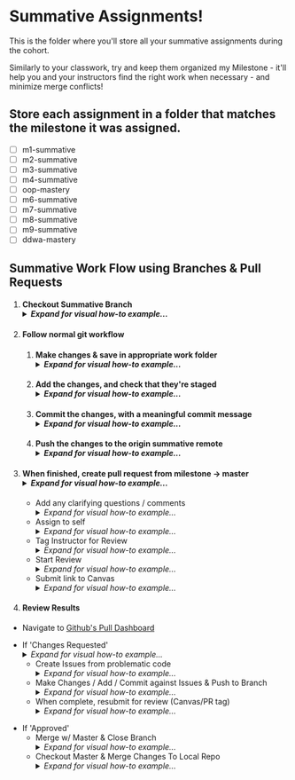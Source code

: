 # Summative Assignments!
This is the folder where you'll store all your summative assignments during the cohort.

Similarly to your classwork, try and keep them organized my Milestone - it'll help you and your instructors find the right work when necessary - and minimize merge conflicts!

## Store each assignment in a folder that matches the milestone it was assigned.
- [ ] m1-summative
- [ ] m2-summative
- [ ] m3-summative
- [ ] m4-summative
- [ ] oop-mastery
- [ ] m6-summative
- [ ] m7-summative
- [ ] m8-summative
- [ ] m9-summative
- [ ] ddwa-mastery

## Summative Work Flow using Branches & Pull Requests
1. #### Checkout Summative Branch _<details><summary>Expand for visual how-to example...</summary><img src="../.github/imgs/assignment-branch.gif" alt="Checkout Summative Branch"/></details>_
1. #### Follow normal git workflow
    1. #### Make changes & save in appropriate work folder _<details><summary>Expand for visual how-to example...</summary><img src="../.github/imgs/assignment-save.gif" alt="Save Summative Work"/></details>_
    1. #### Add the changes, and check that they're staged _<details><summary>Expand for visual how-to example...</summary><img src="../.github/imgs/assignment-add.gif" alt="Stage Summative Changes"/></details>_ 
    1. #### Commit the changes, with a meaningful commit message _<details><summary>Expand for visual how-to example...</summary><img src="../.github/imgs/assignment-commit.gif" alt="Commit Summative Changes"/></details>_
    1. #### Push the changes to the origin summative remote _<details><summary>Expand for visual how-to example...</summary><img src="../.github/imgs/assignment-push.gif" alt="Push Summative Changes"/></details>_
1. #### When finished, create pull request from milestone -> master _<details><summary>Expand for visual how-to example...</summary><img src="../.github/imgs/pull-create.gif" alt="Create Pull Request"/></details>_
    * Add any clarifying questions / comments _<details><summary>Expand for visual how-to example...</summary><img src="../.github/imgs/pull-details.gif" alt="Update Pull Request Details"/></details>_
    * Assign to self _<details><summary>Expand for visual how-to example...</summary><img src="../.github/imgs/pull-owner.gif" alt="Assign Pull Owner"/></details>_	
	* Tag Instructor for Review _<details><summary>Expand for visual how-to example...</summary><img src="../.github/imgs/pull-reviewer.gif" alt="Assign Pull Reviewer"/></details>_
	* Start Review _<details><summary>Expand for visual how-to example...</summary><img src="../.github/imgs/pull-start.gif" alt="Start Pull Request"/></details>_
	* Submit link to Canvas _<details><summary>Expand for visual how-to example...</summary><img src="../.github/imgs/pull-link.gif" alt="Copy Pull Request Link"/></details>_
1. #### Review Results
  - Navigate to [Github's Pull Dashboard](https://github.com/pulls)
  * If 'Changes Requested' _<details><summary>Expand for visual how-to example...</summary><img src="../.github/imgs/pull-updates.gif" alt="Acknowledge Pull Issues"/></details>_
    - Create Issues from problematic code _<details><summary>Expand for visual how-to example...</summary><img src="../.github/imgs/pull-issue.gif" alt="Create Pull Issues"/></details>_
    - Make Changes / Add / Commit against Issues & Push to Branch _<details><summary>Expand for visual how-to example...</summary><img src="../.github/imgs/pull-changes.gif" alt="Make Requested Changes"/></details>_
    - When complete, resubmit for review (Canvas/PR tag) _<details><summary>Expand for visual how-to example...</summary><img src="../.github/imgs/pull-rereview.gif" alt="Resubmit for Review"/></details>_
  - If 'Approved'
    - Merge w/ Master & Close Branch _<details><summary>Expand for visual how-to example...</summary><img src="../.github/imgs/pull-complete.gif" alt="Complete Pull Request"/></details>_
    - Checkout Master & Merge Changes To Local Repo _<details><summary>Expand for visual how-to example...</summary><img src="../.github/imgs/pull-merge.gif" alt="Merge Pull Request into Master"/></details>_